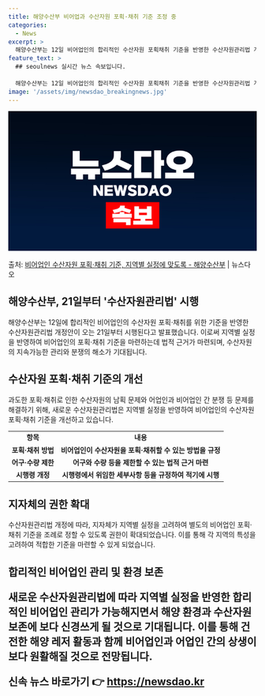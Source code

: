 ```yaml
---
title: 해양수산부 비어업과 수산자원 포획·채취 기준 조정 중
categories:
  - News
excerpt: >
  해양수산부는 12일 비어업인의 합리적인 수산자원 포획채취 기준을 반영한 수산자원관리법 개정안을 오는 21일부…
feature_text: >
  ## seoulnews 실시간 뉴스 속보입니다.

  해양수산부는 12일 비어업인의 합리적인 수산자원 포획채취 기준을 반영한 수산자원관리법 개정안을 오는 21일부…
image: '/assets/img/newsdao_breakingnews.jpg'
---
```


![뉴스다오 속보](/assets/img/newsdao_breakingnews.jpg)

<p>출처: <a href="https://newsdao.kr/2781" rel="dofollow">비어업인 수산자원 포획·채취 기준, 지역별 실정에 맞도록 - 해양수산부</a> | 뉴스다오</p>

<h2>해양수산부, 21일부터 '수산자원관리법' 시행</h2>
<p data-ke-size="size16">해양수산부는 12일에 합리적인 비어업인의 수산자원 포획·채취를 위한 기준을 반영한 수산자원관리법 개정안이 오는 21일부터 시행된다고 발표했습니다. 이로써 지역별 실정을 반영하여 비어업인의 포획·채취 기준을 마련하는데 법적 근거가 마련되며, 수산자원의 지속가능한 관리와 분쟁의 해소가 기대됩니다.</p>

<h2 data-ke-size="size26">수산자원 포획·채취 기준의 개선</h2>
<p data-ke-size="size16">과도한 포획·채취로 인한 수산자원의 남획 문제와 어업인과 비어업인 간 분쟁 등 문제를 해결하기 위해, 새로운 수산자원관리법은 지역별 실정을 반영하여 비어업인의 수산자원 포획·채취 기준을 개선하고 있습니다.</p>

<table>
	<tr>
		<td style="text-align: center; height: 17px;"><b>항목</b></td>
		<td style="text-align: center; height: 17px;"><b>내용</b></td>
	</tr>
	<tr>
		<td style="text-align: center; height: 17px;"><b>포획·채취 방법</b></td>
		<td style="text-align: center; height: 17px;"><b>비어업인이 수산자원을 포획·채취할 수 있는 방법을 규정</b></td>
	</tr>
	<tr>
		<td style="text-align: center; height: 17px;"><b>어구·수량 제한</b></td>
		<td style="text-align: center; height: 17px;"><b>어구와 수량 등을 제한할 수 있는 법적 근거 마련</b></td>
	</tr>
	<tr>
		<td style="text-align: center; height: 17px;"><b>시행령 개정</b></td>
		<td style="text-align: center; height: 17px;"><b>시행령에서 위임한 세부사항 등을 규정하여 적기에 시행</b></td>
	</tr>
</table>

<h2 data-ke-size="size26">지자체의 권한 확대</h2>
<p data-ke-size="size16">수산자원관리법 개정에 따라, 지자체가 지역별 실정을 고려하여 별도의 비어업인 포획·채취 기준을 조례로 정할 수 있도록 권한이 확대되었습니다. 이를 통해 각 지역의 특성을 고려하여 적합한 기준을 마련할 수 있게 되었습니다.</p>

<h2 data-ke-size="size26">합리적인 비어업인 관리 및 환경 보존</strong>
<p data-ke-size="size16">새로운 수산자원관리법에 따라 지역별 실정을 반영한 합리적인 비어업인 관리가 가능해지면서 해양 환경과 수산자원 보존에 보다 신경쓰게 될 것으로 기대됩니다. 이를 통해 건전한 해양 레저 활동과 함께 비어업인과 어업인 간의 상생이 보다 원활해질 것으로 전망됩니다.</p>
 

신속 뉴스 바로가기 👉 <a href="https://newsdao.kr" rel="dofollow">https://newsdao.kr</a>


